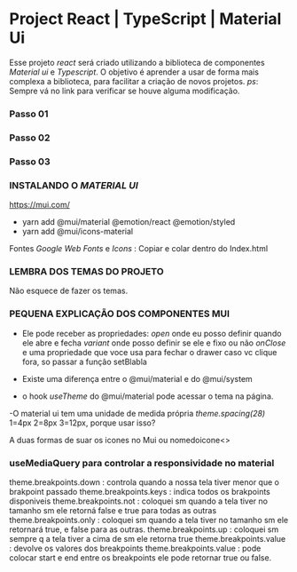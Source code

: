 # Project React | TypeScript | Material Ui

Esse projeto _react_ será criado utilizando a biblioteca de componentes _Material ui_ e _Typescript_.
O objetivo é aprender a usar de forma mais complexa a biblioteca, para facilitar a criação de novos projetos.
_ps_: Sempre vá no link para verificar se houve alguma modificação.

### Passo 01

### Passo 02

### Passo 03

### INSTALANDO O _MATERIAL UI_

https://mui.com/

- yarn add @mui/material @emotion/react @emotion/styled
- yarn add @mui/icons-material

Fontes _Google Web Fonts_ e _Icons_ : Copiar e colar dentro do Index.html

<link
  rel="stylesheet"
  href="https://fonts.googleapis.com/css?family=Roboto:300,400,500,700&display=swap"
/>
<link
  rel="stylesheet"
  href="https://fonts.googleapis.com/icon?family=Material+Icons"
/>

### LEMBRA DOS TEMAS DO PROJETO

Não esquece de fazer os temas.

### PEQUENA EXPLICAÇÃO DOS COMPONENTES MUI

- <Drawer> Ele pode receber as propriedades:
  _open_ onde eu posso definir quando ele abre e fecha
  _variant_ onde posso definir se ele e fixo ou não
  _onClose_ e uma propriedade que voce usa para fechar o drawer caso vc clique fora, so passar a função setBlabla

- Existe uma diferença entre o <box> @mui/material e do <box> @mui/system
- o hook _useTheme_ do @mui/material pode acessar o tema na página.

-O material ui tem uma unidade de medida própria _theme.spacing(28)_ 1=4px 2=8px 3=12px, porque usar isso?

A duas formas de suar os icones no Mui
<NomeDoICone /> ou <Icon>nomedoicone<>

### useMediaQuery para controlar a responsividade no material

theme.breakpoints.down : controla quando a nossa tela tiver menor que o brakpoint passado
theme.breakpoints.keys : indica todos os brakpoints disponiveis
theme.breakpoints.not : coloquei sm quando a tela tiver no tamanho sm ele retorná false e true para todas as outras
theme.breakpoints.only : coloquei sm quando a tela tiver no tamanho sm ele retornará true, e false para as outras.
theme.breakpoints.up : coloquei sm sempre q a tela tiver a cima de sm ele retorna true
theme.breakpoints.value : devolve os valores dos breakpoints
theme.breakpoints.value : pode colocar start e end entre os breakpoints ele pode retornar true ou false.
